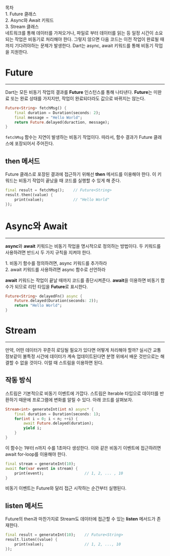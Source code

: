 <div class="contents">
<div class="title">목차</div>
<div class="item"> 1. Future 클래스</div>
<div class="item"> 2. Async와 Await 키워드</div>
<div class="item"> 3. Stream 클래스</div>
</div>
네트워크를 통해 데이터를 가져오거나, 파일로 부터 데이터를 읽는 등 일정 시간이 소요되는 작업은 비동기로 처리해야 한다. 그렇지 않으면 다음 코드는 이전 작업이 완료될 때까지 기다려야하는 문제가 발생한다. Dart는 async, await 키워드를 통해 비동기 작업을 지원한다.

# Future
---
Dart는 모든 비동기 작업의 결과를 **Future** 인스턴스를 통해 나타낸다. **Future**는 미완료 또는 완료 상태를 가지지만, 작업이 완료되더라도 값으로 바뀌지는 않는다.
```dart
Future<String> fetchMsg() {
	final duration = Duration(seconds: 2);
	final message = "Hello World";
	return Future.delayed(duraction, message);
}
```
`fetchMsg` 함수는 지연이 발생하는 비동기 작업이다. 따라서, 함수 결과가 Future 클래스에 포장되어서 주어진다.

## then 메서드
Future 클래스로 포장된 결과에 접근하기 위해선 **then** 메서드를 이용해야 한다. 이 키워드는 비동기 작업이 끝났을 때 코드를 실행할 수 있게 해 준다.
```dart
final result = fetchMsg();    // Future<String>
result.then((value) {
	print(value);             // "Hello World"
});
```

# Async와 Await
---
**async**와 **await** 키워드는 비동기 작업을 명시적으로 정의하는 방법이다. 두 키워드를 사용하려면 반드시 두 가지 규칙을 지켜야 한다.
<div class="quote">
<div>1. 비동기 함수를 정의하려면, async 키워드를 추가하라</div>
<div>2. await 키워드를 사용하려면 async 함수로 선언하라</div>
</div>

**await** 키워드는 작업이 끝날 때까지 코드를 중단시켜준다. **await**을 이용하면 비동기 함수가 되므로 리턴 타입을 **Future**로 표시한다.
```dart
Future<String> delayedFn() async {
	Future.delayed(Duration(seconds: 2));
	return "Hello World";
}
```

# Stream
---
만약, 어떤 데이터가 꾸준히 로딩될 필요가 있다면 어떻게 처리해야 할까? 실시간 교통 정보같이 불특정 시간에 데이터가 계속 업데이트된다면 분명 위에서 배운 것만으로는 해결할 수 없을 것이다. 이럴 때 스트림을 이용하면 된다.

## 작동 방식
스트림은 기본적으로 비동기 이벤트에 가깝다. 스트림은 Iterable 타입으로 데이터를 반환하기 때문에 프로그램에 변화를 알릴 수 있다. 아래 코드를 살펴보자.
```dart
Stream<int> generateInt(int n) async* {
	final duration = Duration(seconds: 1);
	for(int i = 0; i < n; ++i) {
		await Future.delayed(duration);
		yield i;
	}
}
```
이 함수는 1부터 n까지 수를 1초마다 생성한다. 이와 같은 비동기 이벤트에 접근하려면 await for-loop를 이용해야 한다.
```dart
final stream = generateInt(10);
await for(var event in stream) {
	print(event);                  // 1, 2, ... , 10
}
```
비동기 이벤트는 Future와 달리 접근 시작하는 순간부터 실행된다.

## listen 메서드
Future의 then과 마찬가지로 Stream도 데이터에 접근할 수 있는 **listen** 메서드가 존재한다.
```dart
final result = generateInt(10);    // Future<String>
result.listen((value) {
	print(value);                  // 1, 2, ..., 10
});
```
